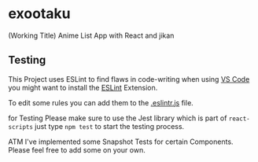 # exootaku
(Working Title) Anime List App with React and jikan

## Testing

This Project uses ESLint to find flaws in code-writing when using [VS Code](https://code.visualstudio.com/)
you might want to install the [ESLint](https://marketplace.visualstudio.com/items?itemName=dbaeumer.vscode-eslint) Extension. 

To edit some rules you can add them to the [.eslintr.js](.eslintrc.js) file.

for Testing Please make sure to use the Jest library which is part of `react-scripts` just type `npm test` to start the testing process. 

ATM I've implemented some Snapshot Tests for certain Components. Please feel free to add some on your own.
